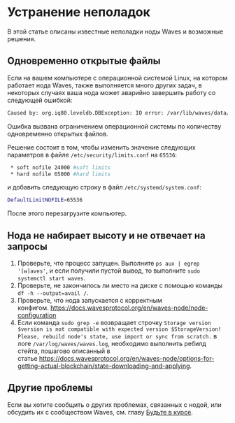 # Устранение неполадок

В этой статье описаны известные неполадки ноды Waves и возможные решения.

## Одновременно открытые файлы

   Если на вашем компьютере с операционной системой Linux, на котором работает нода Waves, также выполняется много других задач, в некоторых случаях ваша нода может аварийно завершить работу со следующей ошибкой:

   ```bash
   Caused by: org.iq80.leveldb.DBException: IO error: /var/lib/waves/data/33837022.ldb: Too many open files
   ```

   Ошибка вызвана ограничением операционной системы по количеству одновременно открытых файлов.

   Решение состоит в том, чтобы изменить значение следующих параметров в файле `/etc/security/limits.conf` на `65536`:

   ```bash
    * soft nofile 24000 #soft limits
    * hard nofile 65000 #hard limits
   ```

   и добавить следующую строку в файл `/etc/systemd/system.conf`:

   ```bash
   DefaultLimitNOFILE=65536
   ```

После этого перезагрузите компьютер.

## Нода не набирает высоту и не отвечает на запросы

1. Проверьте, что процесс запущен. Выполните `ps aux | egrep '[w]aves'`, и если получили пустой вывод, то выполните `sudo systemctl start waves`.
2. Проверьте, не закончилось ли место на диске с помощью команды `df -h --output=avail /`.
3. Проверьте, что нода запускается с корректным конфигом. https://docs.wavesprotocol.org/en/waves-node/node-configuration
4. Если команда `sudo grep -e` возвращает строчку `Storage version $version is not compatible with expected version $StorageVersion! Please, rebuild node's state, use import or sync from scratch.` в логе `/var/log/waves/waves.log`, необходимо выполнить ребилд стейта, пошагово описанный в статье https://docs.wavesprotocol.org/en/waves-node/options-for-getting-actual-blockchain/state-downloading-and-applying.

## Другие проблемы

Если вы хотите сообщить о других проблемах, связанных с нодой, или обсудить их с сообществом Waves, см. главу [Будьте в курсе](/ru/keep-in-touch).
